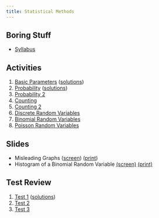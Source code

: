 ```yaml
---
title: Statistical Methods
---
```


## Boring Stuff

* [Syllabus](/pdf/classes/stat/stat-syllabus.pdf)

## Activities

1. [Basic Parameters](/pdf/classes/stat/stat-a01-basic-parameters.pdf) ([solutions](/pdf/classes/stat/stat-soln-a01-basic-parameters.pdf))
2. [Probability](/pdf/classes/stat/stat-a02-probability.pdf) ([solutions](/pdf/classes/stat/stat-soln-a02-probability.pdf))
3. [Probability 2](/pdf/classes/stat/stat-a03-probability-2.pdf)
4. [Counting](/pdf/classes/stat/stat-a04-counting.pdf)
5. [Counting 2](/pdf/classes/stat/stat-a05-counting-2.pdf)
6. [Discrete Random Variables](/pdf/classes/stat/stat-a06-discrete-random-variables.pdf)
7. [Binomial Random Variables](/pdf/classes/stat/stat-a07-binomial-random-variables.pdf)
8. [Poisson Random Variables](/pdf/classes/stat/stat-a08-poisson-random-variables.pdf)


## Slides

* Misleading Graphs ([screen](/pdf/classes/stat/stat-s-misleading-graphs.pdf)) ([print](/pdf/classes/stat/stat-print-s-misleading-graphs.pdf))
* Histogram of a Binomial Random Variable [(screen)](/pdf/classes/stat/stat-s-binomial-rv.pdf) [(print)](/pdf/classes/stat/stat-print-s-binomial-rv.pdf)


## Test Review

1. [Test 1](/pdf/classes/stat/stat-r1-parameters-and-probability.pdf) ([solutions](/pdf/classes/stat/stat-soln-r1-parameters-and-probability.pdf))
2. [Test 2](/pdf/classes/stat/stat-r2-counting.pdf)
3. [Test 3](/pdf/classes/stat/stat-r3-continuous-rvs.pdf)

<!-- 

## Practice Problems

* Test 1
    * 2.2 #19, 20
    * 2.3 #9, 10, 19
    * 4.2 #28, 31, 35, 37, 40
* Test 2
    * 4.4 #13, 15
    * 4.6 #15, 33, 35
    * 5.3 #43
    * 5.4 #5, 11a, 18


## Activities

3. [Counting](/pdf/classes/stat/stat-a03-counting.pdf)
4. [Discrete Random Variables](/pdf/classes/stat/stat-a04-discrete-random-variables.pdf)
5. [Discrete Random Variables II](/pdf/classes/stat/stat-a05-discrete-random-variables-ii.pdf)
6. [Normal Random Variables](/pdf/classes/stat/stat-a06-normal-random-variables.pdf)
7. [Sampling Distributions](/pdf/classes/stat/stat-a07-sampling-distributions.pdf)


* [Test 2](/pdf/classes/stat/stat-r2-counting-and-drvs.pdf)
* [Test 3](/pdf/classes/stat/stat-r3-continuous-rvs.pdf)


## Other Stuff

* [Z-Score Table](/pdf/classes/stat/stat-z-score-table.pdf)

-->
